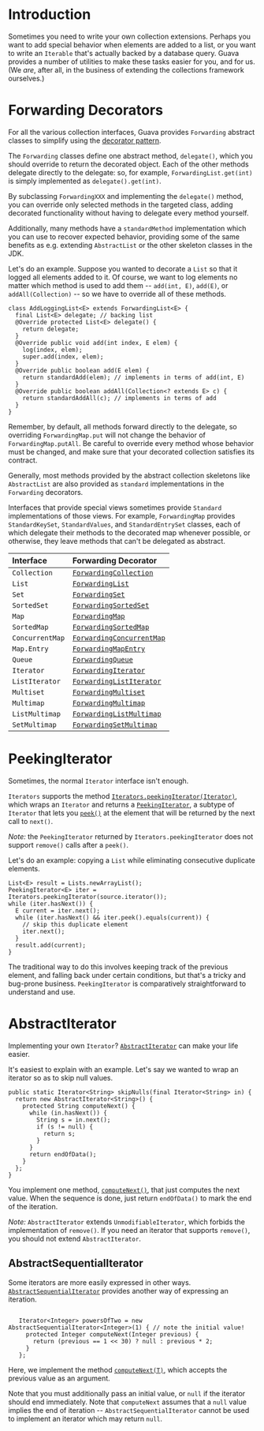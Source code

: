 # Introduction #
Sometimes you need to write your own collection extensions.  Perhaps you want to add special behavior when elements are added to a list, or you want to write an `Iterable` that's actually backed by a database query.  Guava provides a number of utilities to make these tasks easier for you, and for us.  (We _are_, after all, in the business of extending the collections framework ourselves.)

# Forwarding Decorators #
For all the various collection interfaces, Guava provides `Forwarding` abstract classes to simplify using the <a href='http://en.wikipedia.org/wiki/Decorator_pattern'>decorator pattern</a>.

The `Forwarding` classes define one abstract method, `delegate()`, which you should override to return the decorated object.  Each of the other methods delegate directly to the delegate: so, for example, `ForwardingList.get(int)` is simply implemented as `delegate().get(int)`.

By subclassing `ForwardingXXX` and implementing the `delegate()` method, you can override only selected methods in the targeted class, adding decorated functionality without having to delegate every method yourself.

Additionally, many methods have a `standardMethod` implementation which you can use to recover expected behavior, providing some of the same benefits as e.g. extending `AbstractList` or the other skeleton classes in the JDK.

Let's do an example.  Suppose you wanted to decorate a `List` so that it logged all elements added to it.  Of course, we want to log elements no matter which method is used to add them -- `add(int, E)`, `add(E)`, or `addAll(Collection)` -- so we have to override all of these methods.

```
class AddLoggingList<E> extends ForwardingList<E> {
  final List<E> delegate; // backing list
  @Override protected List<E> delegate() {
    return delegate;
  }
  @Override public void add(int index, E elem) {
    log(index, elem);
    super.add(index, elem);
  }
  @Override public boolean add(E elem) {
    return standardAdd(elem); // implements in terms of add(int, E)
  }
  @Override public boolean addAll(Collection<? extends E> c) {
    return standardAddAll(c); // implements in terms of add
  }
}
```

Remember, by default, all methods forward directly to the delegate, so overriding `ForwardingMap.put` will not change the behavior of `ForwardingMap.putAll`.  Be careful to override every method whose behavior must be changed, and make sure that your decorated collection satisfies its contract.

Generally, most methods provided by the abstract collection skeletons like `AbstractList` are also provided as `standard` implementations in the `Forwarding` decorators.

Interfaces that provide special views sometimes provide `Standard` implementations of those views.  For example, `ForwardingMap` provides `StandardKeySet`, `StandardValues`, and `StandardEntrySet` classes, each of which delegate their methods to the decorated map whenever possible, or otherwise, they leave methods that can't be delegated as abstract.

| Interface | Forwarding Decorator |
|:----------|:---------------------|
| `Collection` | <a href='http://docs.guava-libraries.googlecode.com/git/javadoc/com/google/common/collect/ForwardingCollection.html'><code>ForwardingCollection</code></a> |
| `List`    | <a href='http://docs.guava-libraries.googlecode.com/git/javadoc/com/google/common/collect/ForwardingList.html'><code>ForwardingList</code></a> |
| `Set`     | <a href='http://docs.guava-libraries.googlecode.com/git/javadoc/com/google/common/collect/ForwardingSet.html'><code>ForwardingSet</code></a> |
| `SortedSet` | <a href='http://docs.guava-libraries.googlecode.com/git/javadoc/com/google/common/collect/ForwardingSortedSet.html'><code>ForwardingSortedSet</code></a> |
| `Map`     | <a href='http://docs.guava-libraries.googlecode.com/git/javadoc/com/google/common/collect/ForwardingMap.html'><code>ForwardingMap</code></a> |
| `SortedMap` | <a href='http://docs.guava-libraries.googlecode.com/git/javadoc/com/google/common/collect/ForwardingSortedMap.html'><code>ForwardingSortedMap</code></a> |
| `ConcurrentMap` | <a href='http://docs.guava-libraries.googlecode.com/git/javadoc/com/google/common/collect/ForwardingConcurrentMap.html'><code>ForwardingConcurrentMap</code></a> |
| `Map.Entry` | <a href='http://docs.guava-libraries.googlecode.com/git/javadoc/com/google/common/collect/ForwardingMapEntry.html'><code>ForwardingMapEntry</code></a> |
| `Queue`   | <a href='http://docs.guava-libraries.googlecode.com/git/javadoc/com/google/common/collect/ForwardingQueue.html'><code>ForwardingQueue</code></a> |
| `Iterator` | <a href='http://docs.guava-libraries.googlecode.com/git/javadoc/com/google/common/collect/ForwardingIterator.html'><code>ForwardingIterator</code></a> |
| `ListIterator` | <a href='http://docs.guava-libraries.googlecode.com/git/javadoc/com/google/common/collect/ForwardingListIterator.html'><code>ForwardingListIterator</code></a> |
| `Multiset` | <a href='http://docs.guava-libraries.googlecode.com/git/javadoc/com/google/common/collect/ForwardingMultiset.html'><code>ForwardingMultiset</code></a> |
| `Multimap` | <a href='http://docs.guava-libraries.googlecode.com/git/javadoc/com/google/common/collect/ForwardingMultimap.html'><code>ForwardingMultimap</code></a> |
| `ListMultimap` | <a href='http://docs.guava-libraries.googlecode.com/git/javadoc/com/google/common/collect/ForwardingListMultimap.html'><code>ForwardingListMultimap</code></a> |
| `SetMultimap` | <a href='http://docs.guava-libraries.googlecode.com/git/javadoc/com/google/common/collect/ForwardingSetMultimap.html'><code>ForwardingSetMultimap</code></a> |

# PeekingIterator #
Sometimes, the normal `Iterator` interface isn't enough.

`Iterators` supports the method <a href='http://docs.guava-libraries.googlecode.com/git-history/release/javadoc/com/google/common/collect/Iterators.html#peekingIterator(java.util.Iterator)'><code>Iterators.peekingIterator(Iterator)</code></a>, which wraps an `Iterator` and returns a <a href='http://docs.guava-libraries.googlecode.com/git-history/release/javadoc/com/google/common/collect/PeekingIterator.html'><code>PeekingIterator</code></a>, a subtype of `Iterator` that lets you <a href='http://docs.guava-libraries.googlecode.com/git-history/release/javadoc/com/google/common/collect/PeekingIterator.html#peek()'><code>peek()</code></a> at the element that will be returned by the next call to `next()`.

_Note:_ the `PeekingIterator` returned by `Iterators.peekingIterator` does not support `remove()` calls after a `peek()`.

Let's do an example: copying a `List` while eliminating consecutive duplicate elements.
```
List<E> result = Lists.newArrayList();
PeekingIterator<E> iter = Iterators.peekingIterator(source.iterator());
while (iter.hasNext()) {
  E current = iter.next();
  while (iter.hasNext() && iter.peek().equals(current)) {
    // skip this duplicate element
    iter.next();
  }
  result.add(current);
}
```

The traditional way to do this involves keeping track of the previous element, and falling back under certain conditions, but that's a tricky and bug-prone business.  `PeekingIterator` is comparatively straightforward to understand and use.

# AbstractIterator #
Implementing your own `Iterator`?  <a href='http://docs.guava-libraries.googlecode.com/git-history/release/javadoc/com/google/common/collect/AbstractIterator.html'><code>AbstractIterator</code></a> can make your life easier.

It's easiest to explain with an example.  Let's say we wanted to wrap an iterator so as to skip null values.

```
public static Iterator<String> skipNulls(final Iterator<String> in) {
  return new AbstractIterator<String>() {
    protected String computeNext() {
      while (in.hasNext()) {
        String s = in.next();
        if (s != null) {
          return s;
        }
      }
      return endOfData();
    }
  };
}
```

You implement one method, <a href='http://docs.guava-libraries.googlecode.com/git-history/release/javadoc/com/google/common/collect/AbstractIterator.html#computeNext()'><code>computeNext()</code></a>, that just computes the next value.  When the sequence is done, just return `endOfData()` to mark the end of the iteration.

_Note:_ `AbstractIterator` extends `UnmodifiableIterator`, which forbids the implementation of `remove()`.  If you need an iterator that supports `remove()`, you should not extend `AbstractIterator`.

## AbstractSequentialIterator ##
Some iterators are more easily expressed in other ways.  <a href='http://docs.guava-libraries.googlecode.com/git-history/release/javadoc/com/google/common/collect/AbstractSequentialIterator.html'><code>AbstractSequentialIterator</code></a> provides another way of expressing an iteration.

```

   Iterator<Integer> powersOfTwo = new AbstractSequentialIterator<Integer>(1) { // note the initial value!
     protected Integer computeNext(Integer previous) {
       return (previous == 1 << 30) ? null : previous * 2;
     }
   };
```

Here, we implement the method <a href='http://docs.guava-libraries.googlecode.com/git-history/release/javadoc/com/google/common/collect/AbstractSequentialIterator.html#computeNext(T)'><code>computeNext(T)</code></a>, which accepts the previous value as an argument.

Note that you must additionally pass an initial value, or `null` if the iterator should end immediately.  Note that `computeNext` assumes that a `null` value implies the end of iteration -- `AbstractSequentialIterator` cannot be used to implement an iterator which may return `null`.